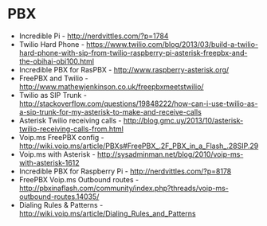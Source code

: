 # PBX

* Incredible Pi - http://nerdvittles.com/?p=1784
* Twilio Hard Phone - https://www.twilio.com/blog/2013/03/build-a-twilio-hard-phone-with-sip-from-twilio-raspberry-pi-asterisk-freepbx-and-the-obihai-obi100.html
* Incredible PBX for RasPBX - http://www.raspberry-asterisk.org/
* FreePBX and Twilio - http://www.mathewjenkinson.co.uk/freepbxmeetstwilio/
* Twilio as SIP Trunk - http://stackoverflow.com/questions/19848222/how-can-i-use-twilio-as-a-sip-trunk-for-my-asterisk-to-make-and-receive-calls
* Asterisk Twilio receiving calls - http://blog.gmc.uy/2013/10/asterisk-twilio-receiving-calls-from.html
* Voip.ms FreePBX config - http://wiki.voip.ms/article/PBXs#FreePBX_.2F_PBX_in_a_Flash_.28SIP.29
* Voip.ms with Asterisk - http://sysadminman.net/blog/2010/voip-ms-with-asterisk-1612
* Incredible PBX for Raspberry Pi - http://nerdvittles.com/?p=8178
* FreePBX Voip.ms Outbound routes - http://pbxinaflash.com/community/index.php?threads/voip-ms-outbound-routes.14035/
* Dialing Rules & Patterns - http://wiki.voip.ms/article/Dialing_Rules_and_Patterns